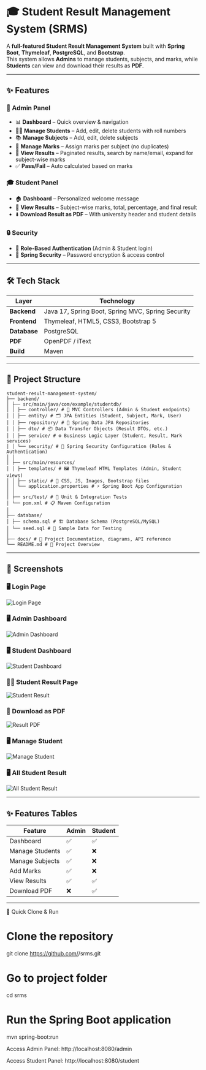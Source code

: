 # 🎓 Student Result Management System (SRMS)

A **full-featured Student Result Management System** built with **Spring Boot**, **Thymeleaf**, **PostgreSQL**, and **Bootstrap**.  
This system allows **Admins** to manage students, subjects, and marks, while **Students** can view and download their results as **PDF**.  

---

## ✨ Features

### 🔑 Admin Panel
- 📊 **Dashboard** – Quick overview & navigation  
- 👨‍🎓 **Manage Students** – Add, edit, delete students with roll numbers  
- 📚 **Manage Subjects** – Add, edit, delete subjects  
- 📝 **Manage Marks** – Assign marks per subject (no duplicates)  
- 📖 **View Results** – Paginated results, search by name/email, expand for subject-wise marks  
- ✅ **Pass/Fail** – Auto calculated based on marks  

### 🎓 Student Panel
- 🏠 **Dashboard** – Personalized welcome message  
- 📄 **View Results** – Subject-wise marks, total, percentage, and final result  
- ⬇️ **Download Result as PDF** – With university header and student details  

### 🔒 Security
- 👤 **Role-Based Authentication** (Admin & Student login)  
- 🔑 **Spring Security** – Password encryption & access control  

---

## 🛠 Tech Stack

| Layer       | Technology |
|-------------|------------|
| **Backend** | Java 17, Spring Boot, Spring MVC, Spring Security |
| **Frontend**| Thymeleaf, HTML5, CSS3, Bootstrap 5 |
| **Database**| PostgreSQL |
| **PDF**     | OpenPDF / iText |
| **Build**   | Maven |

---

## 📂 Project Structure

```plaintext
student-result-management-system/
├── backend/
│ ├── src/main/java/com/example/studentdb/
│ │ ├── controller/ # 🎯 MVC Controllers (Admin & Student endpoints)
│ │ ├── entity/ # 🗂 JPA Entities (Student, Subject, Mark, User)
│ │ ├── repository/ # 💾 Spring Data JPA Repositories
│ │ ├── dto/ # 📦 Data Transfer Objects (Result DTOs, etc.)
│ │ ├── service/ # ⚙️ Business Logic Layer (Student, Result, Mark services)
│ │ └── security/ # 🔐 Spring Security Configuration (Roles & Authentication)
│ │
│ ├── src/main/resources/
│ │ ├── templates/ # 🖼 Thymeleaf HTML Templates (Admin, Student views)
│ │ ├── static/ # 🎨 CSS, JS, Images, Bootstrap files
│ │ └── application.properties # ⚡ Spring Boot App Configuration
│ │
│ ├── src/test/ # 🧪 Unit & Integration Tests
│ └── pom.xml # 📋 Maven Configuration
│
├── database/
│ ├── schema.sql # 🏗 Database Schema (PostgreSQL/MySQL)
│ └── seed.sql # 🌱 Sample Data for Testing
│
├── docs/ # 📘 Project Documentation, diagrams, API reference
└── README.md # 📄 Project Overview

```
---
## 📸 Screenshots

### 🖥 Login Page
![Login Page](login.png)

### 🖥 Admin Dashboard
![Admin Dashboard](admin-dashboard.png)

### 🖥 Student Dashboard
![Student Dashboard](student-dashboard.png)

### 👨‍🎓 Student Result Page
![Student Result](student-result.png)

### 📄 Download as PDF
![Result PDF](result-pdf.png)

### 🖥 Manage Student
![Manage Student](manage-student.png)

### 🖥 All Student Result
![All Student Result](all-student-result.png)

---

## ✨ Features Tables

| Feature         | Admin | Student |
| --------------- | ----- | ------- |
| Dashboard       | ✅     | ✅       |
| Manage Students | ✅     | ❌       |
| Manage Subjects | ✅     | ❌       |
| Add Marks       | ✅     | ❌       |
| View Results    | ✅     | ✅       |
| Download PDF    | ❌     | ✅       |

---

🚀 Quick Clone & Run
# Clone the repository
git clone https://github.com/<pratyushgupta2396>/srms.git

# Go to project folder
cd srms

# Run the Spring Boot application
mvn spring-boot:run


Access Admin Panel: http://localhost:8080/admin

Access Student Panel: http://localhost:8080/student










